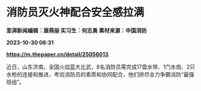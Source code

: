 # 消防员灭火神配合安全感拉满
**澎湃新闻编辑：唐燕丽 实习生：何志勇 素材来源：中国消防**

**2023-10-30 06:31**

**https://m.thepaper.cn/detail/25056013**

近日，山东济南。全国火焰蓝大比武，8名消防员需完成17盘水带、1门水炮、2只水枪的连接和推进，考验消防员的素质和协同配合，他们拼尽全力争霸消防“最强班组”。